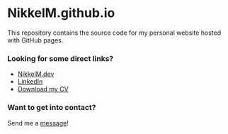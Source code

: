 # NikkelM.github.io

This repository contains the source code for my personal website hosted with GitHub pages.

### Looking for some direct links?

- [NikkelM.dev](https://nikkelm.dev/)
- [LinkedIn](https://www.linkedin.com/in/nikkel-mollenhauer/)
- [Download my CV](https://github.com/NikkelM/resume/releases/latest/download/mollenhauer_resume.pdf)

### Want to get into contact?

Send me a [message](mailto:contact@nikkelm.dev?subject=Getting%20into%20contact)!